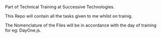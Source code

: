 Part of Technical Training at Successive Technologies.

This Repo will contain all the tasks given to me whilst on trainig.

The Nomenclature of the Files will be in accordance with the day of training for eg: DayOne.js.
